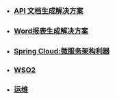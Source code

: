 - ### [API 文档生成解决方案](./api文档生成/README.md)

- ### [Word报表生成解决方案](./word报表生成/README.md)

- ### [Spring Cloud:微服务架构利器](./spring-cloud-sample/README.md)

- ### [WSO2](./WSO2/README.md)

- ### [运维](./运维系统/README.md)